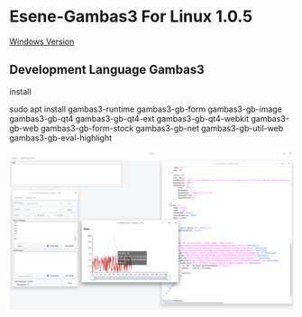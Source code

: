 # Esene-Gambas3 For Linux 1.0.5
[Windows Version](https://github.com/imxcstar/Esene "Windows Version")
## Development Language Gambas3
install

sudo apt install gambas3-runtime gambas3-gb-form gambas3-gb-image gambas3-gb-qt4 gambas3-gb-qt4-ext gambas3-gb-qt4-webkit gambas3-gb-web gambas3-gb-form-stock gambas3-gb-net gambas3-gb-util-web gambas3-gb-eval-highlight

![avatar](./1.png)